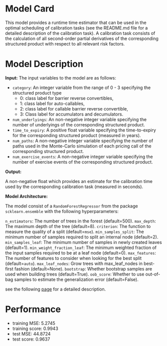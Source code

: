 # Model Card

This model provides a runtime time estimator that can be used in the optimal scheduling of calibration tasks (see the
README.md file for a detailed description of the calibration task). A calibration task consists of the calculation of
all second-order partial derivatives of the corresponding structured product with respect to all relevant risk factors.

# Model Description
**Input:** The input variables to the model are as follows:

* `category`: An integer variable from the range of 0 - 3 specifying the structured product type
  * 0: class label for barrier reverse convertibles,
  * 1: class label for auto-callables,
  * 2: class label for callable barrier reverse convertible,
  * 3: Class label for accumulators and decumulators.
* `num_underlyings`: An non-negative integer variable specifying the number of underlyings of the corresponding
  structured product.
* `time_to_expiry`: A positive float variable specifying the time-to-expiry for the corresponding structured
   product (measured in years). 
* `num_paths`: A non-negative integer variable specifying the number of paths used in the Monte-Carlo simulation
   of each pricing call of the corresponding structured product. 
* `num_exercise_events`: A non-negative integer variable specifying the number of exercise events of the corresponding
  structured product. 

**Output:**

A non-negative float which provides an estimate for the calibration time used by the corresponding calibration task
(measured in seconds).

**Model Architecture:**

The model consist of a `RandomForestRegressor` from the package `scklearn.ensemble` with the following hyperparameters:

`n_estimators`: The number of trees in the forest (default=500).
`max_depth`: The maximum depth of the tree (default=8).
`criterion`: The function to measure the quality of a split (default=`mse`).
`min_samples_split`: The minimum number of samples required to split an internal node (default=2).
`min_samples_leaf`: The minimum number of samples in newly created leaves (default=1).
`min_weight_fraction_leaf`: The minimum weighted fraction of the input samples required to be at a leaf node (default=0).
`max_features`: The number of features to consider when looking for the best split (default=`auto`).
`max_leaf_nodes`: Grow trees with max_leaf_nodes in best-first fashion (default=None).
`bootstrap`: Whether bootstrap samples are used when building trees (default=True).
`oob_score`: Whether to use out-of-bag samples to estimate the generalization error (default=False).

see the following [page](https://scikit-learn.org/0.16/modules/generated/sklearn.ensemble.RandomForestRegressor.html#sklearn-ensemble-randomforestregressor)
for a detailed description.

# Performance

* training MSE: 5.2745
* training score: 0.9943
* test MSE: 44.8724
* test score: 0.9637
